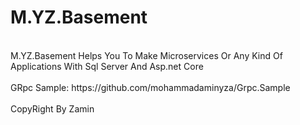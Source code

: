 # M.YZ.Basement
<br/>
M.YZ.Basement Helps You To Make Microservices Or Any Kind Of Applications With Sql Server And Asp.net Core
<br/>
<br/>
GRpc Sample: https://github.com/mohammadaminyza/Grpc.Sample
<br/>
<br/>
CopyRight By Zamin
<br/>
